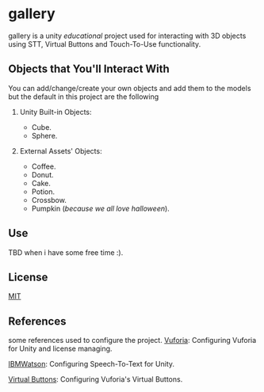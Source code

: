 # gallery

gallery is a unity *educational* project used for interacting with 3D objects using STT, Virtual Buttons and Touch-To-Use functionality.

## Objects that You'll Interact With

You can add/change/create your own objects and add them to the models but the default in this project are the following

1. Unity Built-in Objects:
   * Cube.
   * Sphere.  
   
2. External Assets' Objects:
   * Coffee.
   * Donut.   
   * Cake.
   * Potion.   
   * Crossbow.
   * Pumpkin (_because we all love halloween_).
 
   
## Use
TBD when i have some free time :).

## License
[MIT](https://choosealicense.com/licenses/mit/)

## References
some references used to configure the project.
[Vuforia](https://www.youtube.com/watch?v=ETAnttef7Zw): Configuring Vuforia for Unity and license managing.

[IBMWatson](https://github.com/watson-developer-cloud/unity-sdk): Configuring Speech-To-Text for Unity.

[Virtual Buttons](https://www.youtube.com/watch?v=Fgd21lbhikU): Configuring Vuforia's Virtual Buttons.
